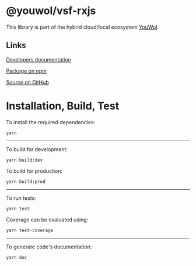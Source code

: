 # @youwol/vsf-rxjs



This library is part of the hybrid cloud/local ecosystem
[YouWol](https://platform.youwol.com/applications/@youwol/platform/latest).

## Links

<!-- no user guide provided -->

[Developers documentation](https://platform.youwol.com/applications/@youwol/cdn-explorer/latest?package=@youwol/vsf-rxjs&tab=doc)

[Package on npm](https://www.npmjs.com/package/@youwol/vsf-rxjs)

[Source on GitHub](https://github.com/youwol/vsf-rxjs)

# Installation, Build, Test

To install the required dependencies:

```shell
yarn
```

---

To build for development:

```shell
yarn build:dev
```

To build for production:

```shell
yarn build:prod
```

---

<!-- no specific test configuration documented -->

To run tests:

```shell
yarn test
```

Coverage can be evaluated using:

```shell
yarn test-coverage
```

---

To generate code's documentation:

```shell
yarn doc
```
